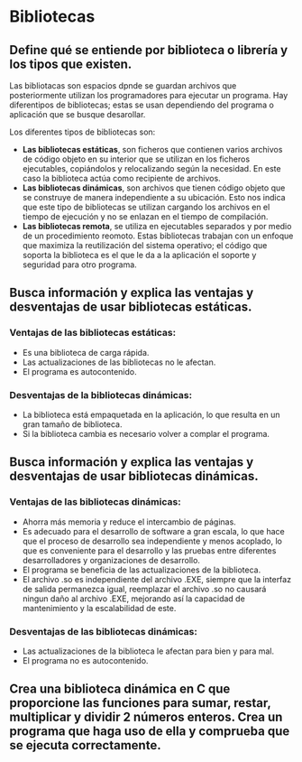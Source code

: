 # Bibliotecas
## Define qué se entiende por biblioteca o librería y los tipos que existen.
Las bibliotacas son espacios dpnde se guardan archivos que posteriormente utilizan los programadores para ejecutar un programa. Hay diferentipos de bibliotecas; estas se usan dependiendo del programa o aplicación que se busque desarollar.

Los diferentes tipos de bibliotecas son:
- **Las bibliotecas estáticas**, son ficheros que contienen varios archivos de código objeto en su interior que se utilizan en los ficheros ejecutables, copiándolos y relocalizando según la necesidad. En este caso la biblioteca actúa como recipiente de archivos.
- **Las bibliotecas dinámicas**, son archivos que tienen código objeto que se construye de manera independiente a su ubicación. Esto nos indica que este tipo de bibliotecas se utilizan cargando los archivos en el tiempo de ejecución y no se enlazan en el tiempo de compilación.
- **Las bibliotecas remota**, se utiliza en ejecutables separados y por medio de un procedimiento reomoto. Estas bibliotecas trabajan con un enfoque que maximiza la reutilización del sistema operativo; el código que soporta la biblioteca es el que le da a la aplicación el soporte y seguridad para otro programa.

## Busca información y explica las ventajas y desventajas de usar bibliotecas estáticas.
### Ventajas de las bibliotecas estáticas:
- Es una biblioteca de carga rápida.
- Las actualizaciones de las bibliotecas no le afectan.
- El programa es autocontenido.

### Desventajas de la bibliotecas dinámicas:
- La biblioteca está empaquetada en la aplicación, lo que resulta en un gran tamaño de biblioteca.
- Si la biblioteca cambia es necesario volver a complar el programa.

## Busca información y explica las ventajas y desventajas de usar bibliotecas dinámicas.
### Ventajas de las bibliotecas dinámicas:
- Ahorra más memoria y reduce el intercambio de páginas.
- Es adecuado para el desarrollo de software a gran escala, lo que hace que el proceso de desarrollo sea independiente y menos acoplado, lo que es conveniente para el desarrollo y las pruebas entre diferentes desarrolladores y organizaciones de desarrollo.
- El programa se beneficia de las actualizaciones de la biblioteca.
- El archivo .so es independiente del archivo .EXE, siempre que la interfaz de salida permanezca igual, reemplazar el archivo .so no causará ningun daño al archivo .EXE, mejorando así la capacidad de mantenimiento y la escalabilidad de este.

### Desventajas  de las bibliotecas dinámicas:
- Las actualizaciones de la biblioteca le afectan para bien y para mal.
- El programa no es autocontenido.

 ## Crea una biblioteca dinámica en C que proporcione las funciones para sumar, restar, multiplicar y dividir 2 números enteros. Crea un programa que haga uso de ella y comprueba que se ejecuta correctamente.
 

